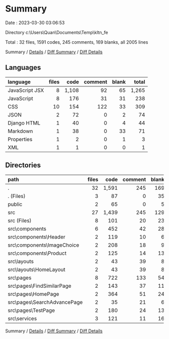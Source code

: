 # Summary

Date : 2023-03-30 03:06:53

Directory c:\\Users\\Quan\\Documents\\Temp\\kltn_fe

Total : 32 files,  1591 codes, 245 comments, 169 blanks, all 2005 lines

Summary / [Details](details.md) / [Diff Summary](diff.md) / [Diff Details](diff-details.md)

## Languages
| language | files | code | comment | blank | total |
| :--- | ---: | ---: | ---: | ---: | ---: |
| JavaScript JSX | 8 | 1,108 | 92 | 65 | 1,265 |
| JavaScript | 8 | 176 | 31 | 31 | 238 |
| CSS | 10 | 154 | 122 | 33 | 309 |
| JSON | 2 | 72 | 0 | 2 | 74 |
| Django HTML | 1 | 40 | 0 | 4 | 44 |
| Markdown | 1 | 38 | 0 | 33 | 71 |
| Properties | 1 | 2 | 0 | 1 | 3 |
| XML | 1 | 1 | 0 | 0 | 1 |

## Directories
| path | files | code | comment | blank | total |
| :--- | ---: | ---: | ---: | ---: | ---: |
| . | 32 | 1,591 | 245 | 169 | 2,005 |
| . (Files) | 3 | 87 | 0 | 35 | 122 |
| public | 2 | 65 | 0 | 5 | 70 |
| src | 27 | 1,439 | 245 | 129 | 1,813 |
| src (Files) | 8 | 101 | 20 | 23 | 144 |
| src\\components | 6 | 452 | 42 | 28 | 522 |
| src\\components\\Header | 2 | 119 | 10 | 6 | 135 |
| src\\components\\ImageChoice | 2 | 208 | 18 | 9 | 235 |
| src\\components\\Product | 2 | 125 | 14 | 13 | 152 |
| src\\layouts | 2 | 43 | 39 | 8 | 90 |
| src\\layouts\\HomeLayout | 2 | 43 | 39 | 8 | 90 |
| src\\pages | 8 | 722 | 133 | 54 | 909 |
| src\\pages\\FindSimilarPage | 2 | 143 | 37 | 11 | 191 |
| src\\pages\\HomePage | 2 | 364 | 51 | 24 | 439 |
| src\\pages\\SearchAdvancePage | 2 | 35 | 21 | 6 | 62 |
| src\\pages\\TestPage | 2 | 180 | 24 | 13 | 217 |
| src\\services | 3 | 121 | 11 | 16 | 148 |

Summary / [Details](details.md) / [Diff Summary](diff.md) / [Diff Details](diff-details.md)